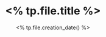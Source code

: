 ---
title: <% tp.file.title %>
feed: show
date: <% tp.file.creation_date() %>
permalink: /<% tp.file.title %>
#zenetöri

alias:
---